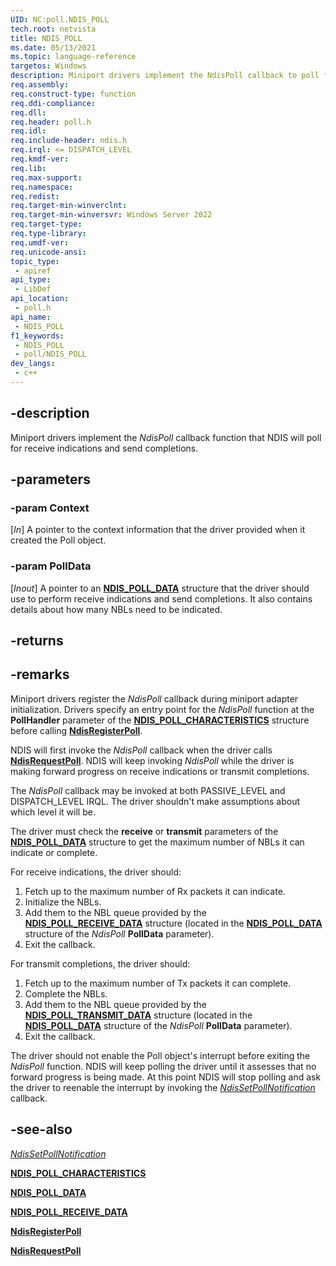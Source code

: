 ```yaml
---
UID: NC:poll.NDIS_POLL
tech.root: netvista
title: NDIS_POLL
ms.date: 05/13/2021
ms.topic: language-reference
targetos: Windows
description: Miniport drivers implement the NdisPoll callback to poll for receive indications and send completions.
req.assembly: 
req.construct-type: function
req.ddi-compliance: 
req.dll: 
req.header: poll.h
req.idl: 
req.include-header: ndis.h
req.irql: <= DISPATCH_LEVEL
req.kmdf-ver: 
req.lib: 
req.max-support: 
req.namespace: 
req.redist: 
req.target-min-winverclnt: 
req.target-min-winversvr: Windows Server 2022
req.target-type: 
req.type-library: 
req.umdf-ver: 
req.unicode-ansi: 
topic_type:
 - apiref
api_type:
 - LibDef
api_location:
 - poll.h
api_name:
 - NDIS_POLL
f1_keywords:
 - NDIS_POLL
 - poll/NDIS_POLL
dev_langs:
 - c++
---
```


## -description

Miniport drivers implement the *NdisPoll* callback function that NDIS will poll for receive indications and send completions.

## -parameters

### -param Context

[_In_] A pointer to the context information that the driver provided when it created the Poll object.

### -param PollData

[_Inout_] A pointer to an [**NDIS_POLL_DATA**](ns-poll-ndis_poll_data.md) structure that the driver should use to perform receive indications and send completions. It also contains details about how many NBLs need to be indicated.

## -returns

## -remarks

Miniport drivers register the *NdisPoll* callback during miniport adapter initialization. Drivers specify an entry point for the *NdisPoll* function at the **PollHandler** parameter of the [**NDIS_POLL_CHARACTERISTICS**](ns-poll-ndis_poll_characteristics.md) structure before calling [**NdisRegisterPoll**](nf-poll-ndisregisterpoll.md).

NDIS will first invoke the *NdisPoll* callback when the driver calls [**NdisRequestPoll**](nf-poll-ndisrequestpoll.md). NDIS will keep invoking *NdisPoll* while the driver is making forward progress on receive indications or transmit completions. 

The *NdisPoll* callback may be invoked at both PASSIVE_LEVEL and DISPATCH_LEVEL IRQL. The driver shouldn't make assumptions about which level it will be.

The driver must check the **receive** or **transmit** parameters of the [**NDIS_POLL_DATA**](ns-poll-ndis_poll_data.md) structure to get the maximum number of NBLs it can indicate or complete. 

For receive indications, the driver should:
1. Fetch up to the maximum number of Rx packets it can indicate.
1. Initialize the NBLs.
1. Add them to the NBL queue provided by the [**NDIS_POLL_RECEIVE_DATA**](ns-poll-ndis_poll_receive_data.md) structure (located in the [**NDIS_POLL_DATA**](ns-poll-ndis_poll_data.md) structure of the *NdisPoll* **PollData** parameter). 
1. Exit the callback. 

For transmit completions, the driver should:
1. Fetch up to the maximum number of Tx packets it can complete. 
1. Complete the NBLs.
1. Add them to the NBL queue provided by the [**NDIS_POLL_TRANSMIT_DATA**](ns-poll-ndis_poll_transmit_data.md) structure (located in the [**NDIS_POLL_DATA**](ns-poll-ndis_poll_data.md) structure of the *NdisPoll* **PollData** parameter).
1. Exit the callback. 

The driver should not enable the Poll object's interrupt before exiting the *NdisPoll* function. NDIS will keep polling the driver until it assesses that no forward progress is being made. At this point NDIS will stop polling and ask the driver to reenable the interrupt by invoking the [*NdisSetPollNotification*](nc-poll-ndis_set_poll_notification.md) callback.

## -see-also

[*NdisSetPollNotification*](nc-poll-ndis_set_poll_notification.md)

[**NDIS_POLL_CHARACTERISTICS**](ns-poll-ndis_poll_characteristics.md)

[**NDIS_POLL_DATA**](ns-poll-ndis_poll_data.md)

[**NDIS_POLL_RECEIVE_DATA**](ns-poll-ndis_poll_receive_data.md)

[**NdisRegisterPoll**](nf-poll-ndisregisterpoll.md)

[**NdisRequestPoll**](nf-poll-ndisrequestpoll.md)
